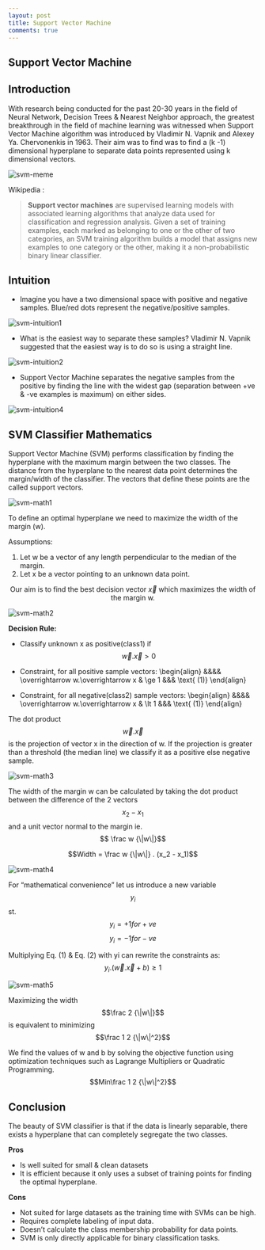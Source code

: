 ```yaml
---
layout: post
title: Support Vector Machine
comments: true
---
```


<script src="https://cdnjs.cloudflare.com/ajax/libs/mathjax/2.7.0/MathJax.js?config=TeX-AMS-MML_HTMLorMML" type="text/javascript"></script>

Support Vector Machine
----------------------

## Introduction
With research being conducted for the past 20-30 years in the field of Neural Network, Decision Trees & Nearest Neighbor approach, the greatest breakthrough in the field of machine learning was witnessed when Support Vector Machine algorithm was introduced by Vladimir N. Vapnik and Alexey Ya. Chervonenkis in 1963. Their aim was to find was to find a (k -1) dimensional hyperplane to separate data points represented using k dimensional vectors. 

![svm-meme](../images/svm-meme.jpeg)

Wikipedia :
> **Support vector machines** are supervised learning models with associated learning algorithms that analyze data used for classification and regression analysis. Given a set of training examples, each marked as belonging to one or the other of two categories, an SVM training algorithm builds a model that assigns new examples to one category or the other, making it a non-probabilistic binary linear classifier.

## Intuition

- Imagine you have a two dimensional space with positive and negative samples. Blue/red dots represent the negative/positive samples.


![svm-intuition1](../images/svm-intuition1.jpeg)

- What is the easiest way to separate these samples? Vladimir N. Vapnik suggested that the easiest way is to do so is using a straight line. 

![svm-intuition2](../images/svm-intuition2.jpeg)
   
- Support Vector Machine separates the negative samples from the positive by finding the line with the widest gap (separation between +ve & -ve examples is maximum) on either sides.  

![svm-intuition4](../images/svm-intuition4.jpeg)


## SVM Classifier Mathematics

Support Vector Machine (SVM) performs classification by finding the hyperplane with the maximum margin between the two classes. The distance from the hyperplane to the nearest data point determines the margin/width of the classifier. The vectors that define these points are the called support vectors.

![svm-math1](../images/svm-math1.jpeg)

To define an optimal hyperplane we need to maximize the width of the margin (w).

Assumptions:

1. Let w be a vector of any length  perpendicular to the median of the margin.
2. Let x be a vector pointing to an unknown data point.

$$ \text{Our aim is to find the best decision vector } \overrightarrow x \text{ which maximizes the width of the margin w.}$$

![svm-math2](../images/svm-math2.jpeg)

**Decision Rule:**

- Classify unknown x as positive(class1) if
$$\overrightarrow w.\overrightarrow x > 0$$

- Constraint, for all positive sample vectors:
\begin{align} &&&& \overrightarrow w.\overrightarrow x & \ge 1 &&& \text{ (1)} \end{align}
- Constraint, for all negative(class2) sample vectors:
\begin{align} &&&& \overrightarrow w.\overrightarrow x & \lt 1 &&& \text{ (1)} \end{align}          

The dot product $$\overrightarrow w.\overrightarrow x$$ is the projection of vector x in the direction of w. If the projection is greater than a threshold (the median line) we classify it as a positive else negative sample.  


![svm-math3](../images/svm-math3.jpeg)

The width of the  margin w can be calculated by taking the dot product between the difference of the 2 vectors $$x_2 - x_1$$ and a unit vector normal to the margin ie. $$ \frac w {\|w\|}$$

$$Width = \frac w {\|w\|} . (x_2 - x_1)$$

![svm-math4](../images/svm-math4.jpeg)

For “mathematical convenience” let us introduce a new variable $$y_i$$st.
    $$y_i = +1 for +ve $$
    $$y_i = -1 for -ve $$

Multiplying  Eq. (1) & Eq. (2) with yi can rewrite the constraints as:
    $$y_i.(\overrightarrow w.\overrightarrow x +b) \ge 1$$

![svm-math5](../images/svm-math5.jpeg)
 
Maximizing the width   $$\frac 2 {\|w\|}$$        is equivalent to minimizing $$\frac 1 2 {\|w\|^2}$$


We find the values of w and b by solving the objective function using optimization techniques such as Lagrange Multipliers or Quadratic Programming.
$$Min\frac 1 2 {\|w\|^2}$$


## Conclusion

The beauty of SVM classifier is that if the data is linearly separable, there exists a hyperplane that can completely segregate the two classes.
 
**Pros**

 - Is well suited for small & clean datasets
 - It is efficient because it only uses a subset of training points for finding the optimal hyperplane.

**Cons**

- Not suited for large datasets as the training time with SVMs can be high.
- Requires complete labeling of input data.
- Doesn’t calculate the class membership probability for data points.
- SVM is only directly applicable for binary classification tasks.
